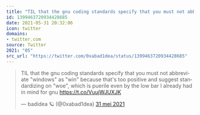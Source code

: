 ```yaml
---
title: "TIL that the gnu coding standards specify that you must not abbreviate \"windows\" as \"win\" becaus..."
id: 1399463720934428685
date: 2021-05-31 20:32:06
icon: twitter
domains:
- twitter.com
source: Twitter
2021: "05"
src_url: "https://twitter.com/0xabad1dea/status/1399463720934428685"
---
```

<blockquote class="twitter-tweet" data-lang="nl" data-dnt="true"><p lang="en" dir="ltr">TIL that the gnu coding standards specify that you must not abbreviate &quot;windows&quot; as &quot;win&quot; because that&#39;s too positive and suggest standardizing on &quot;woe&quot;, which is puerile even by the low bar I already had in mind for gnu <a href="https://t.co/VuujWJUXJK">https://t.co/VuujWJUXJK</a></p>&mdash; badidea 🪐 (@0xabad1dea) <a href="https://twitter.com/0xabad1dea/status/1399463720934428685?ref_src=twsrc%5Etfw">31 mei 2021</a></blockquote>
<script async src="https://platform.twitter.com/widgets.js" charset="utf-8"></script>

